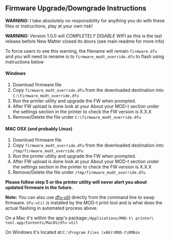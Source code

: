 Firmware Upgrade/Downgrade Instructions
---------------------------------------

**WARNING:** I take absolutely no responsibility for anything you do with these files or instructions, play at your own risk!

**WARNING:** Version 1.0.0 will *COMPLETELY DISABLE WIFI* as this is the last release before New Matter closed its doors (see main readme for more info)

To force users to see this warning, the filename will remain `firmware.dfu` and you will need to rename is to `firmware_modt_override.dfu` to flash using instructions below

#### Windows

1.	Download firmware file
2.	Copy `firmware_modt_override.dfu` from the downloaded destination into `C:\firmware_modt_override.dfu`
3.	Run the printer utility and upgrade the FW when prompted.
4.	After FW upload is done look at your About your MOD-t section under the settings section in the printer to check the FW version is X.X.X
5.	Remove/Delete the file under `C:\firmware_modt_override.dfu`

#### MAC OSX (and probably Linux)

1.	Download firmware file
2.	Copy `firmware_modt_override.dfu` from the downloaded destination into `/tmp/firmware_modt_override.dfu`
3.	Run the printer utility and upgrade the FW when prompted.
4.	After FW upload is done look at your About your MOD-t section under the settings section in the printer to check the FW version is X.X.X
5.	Remove/Delete the file under `/tmp/firmware_modt_override.dfu`

**Please follow step 5 or the printer utility will never alert you about updated firmware in the future.**

**Note:** You can also use [dfu-util](http://dfu-util.sourceforge.net) directly from the command line to swap firmware. `dfu-util` is installed by the MOD-t print tool and is what does the actual flashing in automated process above.

On a Mac it's within the app's package:`/Applications/MOD-t\ printer\ tool.app/Contents/MacOS/dfu-util`

On Windows it's located at:`C:\Program Files (x86)\MOD-t\RMbin`
